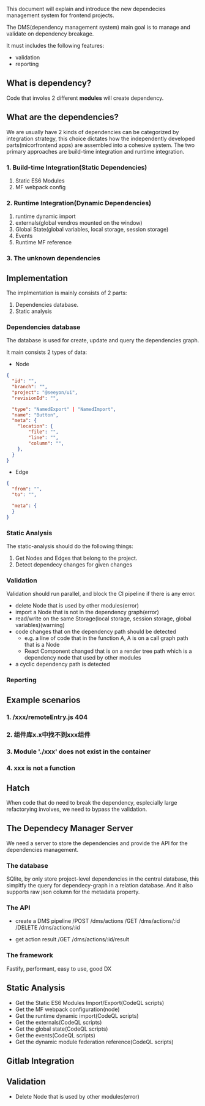 This document will explain and introduce the new dependecies management system for frontend projects.

The DMS(dependency management system) main goal is to manage and validate on dependency breakage.

It must includes the following features:
- validation
- reporting

## What is dependency?

Code that involes 2 different **modules** will create dependency.

## What are the dependencies?
We are usually have 2 kinds of dependencies can be categorized by integration strategy, this choice dictates how the independently developed parts(micorfrontend apps) are assembled into a cohesive system. The two primary approaches are build-time integration and runtime integration.     


### 1. Build-time Integration(Static Dependencies)
1. Static ES6 Modules
2. MF webpack config

### 2. Runtime Integration(Dynamic Dependencies)
1. runtime dynamic import
2. externals(global vendros mounted on the window)
3. Global State(global variables, local storage, session storage)
3. Events
4. Runtime MF reference

### 3. The unknown dependencies

## Implementation
The implmentation is mainly consists of 2 parts:

1. Dependencies database.
2. Static analysis

### Dependencies database
The database is used for create, update and query the dependencies graph.

It main consists 2 types of data:
- Node
```json
{
  "id": "",
  "branch": "",
  "project": "@seeyon/ui",
  "revisionId": "",

  "type": "NamedExport" | "NamedImport",
  "name": "Button",
  "meta": {
    "location": {
        "file": "",
        "line": "",
        "column": "",
    },
  }
}
```

- Edge
```json
{
  "from": "",
  "to": "",

  "meta": {
  }
}
```


### Static Analysis
The static-analysis should do the following things:
1. Get Nodes and Edges that belong to the project.
2. Detect dependecy changes for given changes


### Validation
Validation should run parallel, and block the CI pipeline if there is any error.

- delete Node that is used by other modules(error)
- import a Node that is not in the dependency graph(error)
- read/write on the same Storage(local storage, session storage, global variables)(warning)
- code changes that on the dependency path should be detected
    - e.g. a line of code that in the function A, A is on a call graph path that is a Node
    - React Component changed that is on a render tree path which is a dependency node that used by other modules
- a cyclic dependency path is detected

### Reporting


## Example scenarios

### 1. /xxx/remoteEntry.js 404

### 2. 组件库x.x中找不到xxx组件

### 3. Module './xxx' does not exist in the container

### 4. xxx is not a function

## Hatch
When code that do need to break the dependency, esplecially large refactorying involves, we need to bypass the validation.

## The Dependecy Manager Server
We need a server to store the dependencies and provide the API for the dependencies management.

### The database
SQlite, by only store project-level dependencies in the central database, this simpltfy the query for dependecy-graph in a relation database.
And it also supports raw json column for the metadata property.

### The API

<!-- - get the depdency nodes
/GET /nodes
/GET /nodes/:id
/POST /nodes
/PUT /nodes/:id 
/DELETE /nodes/:id

- get the dependency edges
/GET /edges
/GET /edges/:id
/POST /edges
/PUT /edges/:id
/DELETE /edges/:id

- get the dependency graph by project key
/GET /dependencies/:project -->

- create a DMS pipeline
/POST /dms/actions
/GET /dms/actions/:id
/DELETE /dms/actions/:id

- get action result
/GET /dms/actions/:id/result


### The framework
Fastify, performant, easy to use, good DX

## Static Analysis

- Get the Static ES6 Modules Import/Export(CodeQL scripts)
- Get the MF webpack configuration(node)
- Get the runtime dynamic import(CodeQL scripts)
- Get the externals(CodeQL scripts)
- Get the global state(CodeQL scripts)
- Get the events(CodeQL scripts)
- Get the dynamic module federation reference(CodeQL scripts)

## Gitlab Integration


## Validation

- Delete Node that is used by other modules(error)